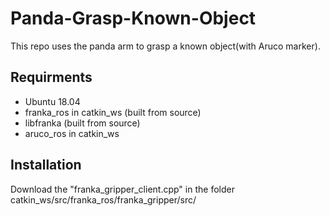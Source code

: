 # Panda-Grasp-Known-Object
This repo uses the panda arm to grasp a known object(with Aruco marker). 

## Requirments
- Ubuntu 18.04
- franka_ros in catkin_ws (built from source)
- libfranka (built from source)
- aruco_ros in catkin_ws

## Installation
Download the "franka_gripper_client.cpp" in the folder catkin_ws/src/franka_ros/franka_gripper/src/

